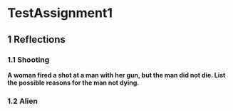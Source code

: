 # TestAssignment1

## 1 Reflections

### 1.1 Shooting

**A woman fired a shot at a man with her gun, but the man did not die. List the possible
reasons for the man not dying.**

### 1.2 Alien